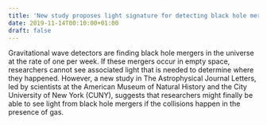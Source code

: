 ```yaml
---
title: 'New study proposes light signature for detecting black hole mergers'
date: 2019-11-14T00:10:00+01:00
draft: false
---
```


Gravitational wave detectors are finding black hole mergers in the universe at the rate of one per week. If these mergers occur in empty space, researchers cannot see associated light that is needed to determine where they happened. However, a new study in The Astrophysical Journal Letters, led by scientists at the American Museum of Natural History and the City University of New York (CUNY), suggests that researchers might finally be able to see light from black hole mergers if the collisions happen in the presence of gas.